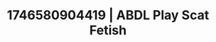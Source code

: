---
categories:
- Midnight fantasy
- Wet lips
- Natural curves
- AI-generated
- Body positivity
- ASMR
- Erotic slow burn
- Cosplay
image: /assets/images/1746580904419.jpg
layout: post
seo:
  description: Featured content with sensual Scat Fetish, ABDL Play. HD images available.
  keywords: Scat Fetish, ABDL Play
  og_image: /assets/images/1746580904419.jpg
  schema_type: VisualArtwork
tags:
- ABDL Play
- Scat Fetish
- '#1746580904419'
title: 1746580904419 | ABDL Play Scat Fetish
---